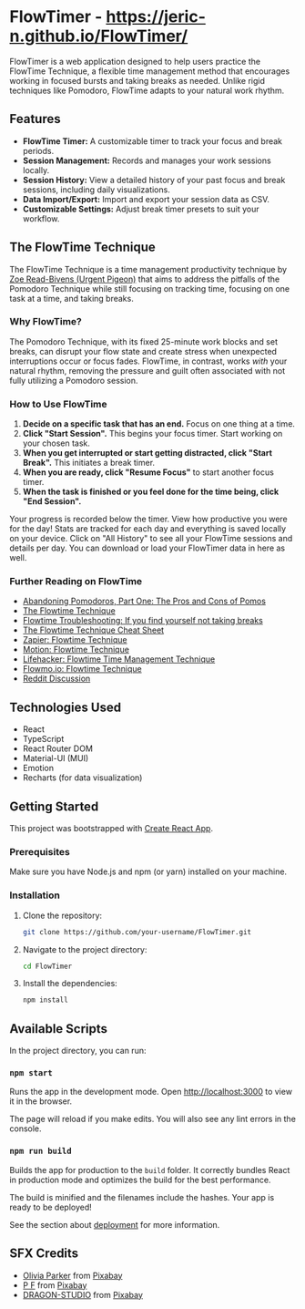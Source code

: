 # FlowTimer - https://jeric-n.github.io/FlowTimer/

FlowTimer is a web application designed to help users practice the FlowTime Technique, a flexible time management method that encourages working in focused bursts and taking breaks as needed. Unlike rigid techniques like Pomodoro, FlowTime adapts to your natural work rhythm.

## Features

- **FlowTime Timer:** A customizable timer to track your focus and break periods.
- **Session Management:** Records and manages your work sessions locally.
- **Session History:** View a detailed history of your past focus and break sessions, including daily visualizations.
- **Data Import/Export:** Import and export your session data as CSV.
- **Customizable Settings:** Adjust break timer presets to suit your workflow.

## The FlowTime Technique

The FlowTime Technique is a time management productivity technique by [Zoe Read-Bivens (Urgent Pigeon)](https://medium.com/@UrgentPigeon/abandoning-pomodoros-part-one-the-pros-and-cons-of-pomos-e3f3e9342ac9) that aims to address the pitfalls of the Pomodoro Technique while still focusing on tracking time, focusing on one task at a time, and taking breaks.

### Why FlowTime?

The Pomodoro Technique, with its fixed 25-minute work blocks and set breaks, can disrupt your flow state and create stress when unexpected interruptions occur or focus fades. FlowTime, in contrast, works *with* your natural rhythm, removing the pressure and guilt often associated with not fully utilizing a Pomodoro session.

### How to Use FlowTime

1. **Decide on a specific task that has an end.** Focus on one thing at a time.
2. **Click "Start Session".** This begins your focus timer. Start working on your chosen task.
3. **When you get interrupted or start getting distracted, click "Start Break".** This initiates a break timer.
4. **When you are ready, click "Resume Focus"** to start another focus timer.
5. **When the task is finished or you feel done for the time being, click "End Session".**

Your progress is recorded below the timer. View how productive you were for the day! Stats are tracked for each day and everything is saved locally on your device. Click on "All History" to see all your FlowTime sessions and details per day. You can download or load your FlowTimer data in here as well.

### Further Reading on FlowTime

- [Abandoning Pomodoros, Part One: The Pros and Cons of Pomos](https://medium.com/@UrgentPigeon/abandoning-pomodoros-part-one-the-pros-and-cons-of-pomos-e3f3e9342ac9)
- [The Flowtime Technique](https://medium.com/@UrgentPigeon/the-flowtime-technique-7685101bd191)
- [Flowtime Troubleshooting: If you find yourself not taking breaks](https://medium.com/@UrgentPigeon/flowtime-troubleshooting-if-you-find-yourself-not-taking-breaks-d33da913c7dd)
- [The Flowtime Technique Cheat Sheet](https://medium.com/@UrgentPigeon/the-flowtime-technique-cheat-sheet-30168b2e31d9)
- [Zapier: Flowtime Technique](https://zapier.com/blog/flowtime-technique/#flowtime-technique)
- [Motion: Flowtime Technique](https://www.usemotion.com/blog/flowtime-technique)
- [Lifehacker: Flowtime Time Management Technique](https://lifehacker.com/work/flowtime-time-management-technique)
- [Flowmo.io: Flowtime Technique](https://flowmo.io/blog/flowtime-technique)
- [Reddit Discussion](https://www.reddit.com/r/productivity/comments/1l3ungu/comment/mw3t1l9/?utm_source=share&utm_medium=web3x&utm_name=web3xcss&utm_term=1&utm_content=share_button)

## Technologies Used

- React
- TypeScript
- React Router DOM
- Material-UI (MUI)
- Emotion
- Recharts (for data visualization)

## Getting Started

This project was bootstrapped with [Create React App](https://github.com/facebook/create-react-app).

### Prerequisites

Make sure you have Node.js and npm (or yarn) installed on your machine.

### Installation

1. Clone the repository:

    ```bash
    git clone https://github.com/your-username/FlowTimer.git
    ```

2. Navigate to the project directory:

    ```bash
    cd FlowTimer
    ```

3. Install the dependencies:

    ```bash
    npm install
    ```

## Available Scripts

In the project directory, you can run:

### `npm start`

Runs the app in the development mode.
Open [http://localhost:3000](http://localhost:3000) to view it in the browser.

The page will reload if you make edits.
You will also see any lint errors in the console.

### `npm run build`

Builds the app for production to the `build` folder.
It correctly bundles React in production mode and optimizes the build for the best performance.

The build is minified and the filenames include the hashes.
Your app is ready to be deployed!

See the section about [deployment](https://facebook.com/docs/deployment) for more information.

## SFX Credits

- [Olivia Parker](https://pixabay.com/users/olivia_parker-49036721/?utm_source=link-attribution&utm_medium=referral&utm_campaign=music&utm_content=309545) from [Pixabay](https://pixabay.com/sound-effects//?utm_source=link-attribution&utm_medium=referral&utm_campaign=music&utm_content=309545)
- [P F](https://pixabay.com/users/stu9-50616646/?utm_source=link-attribution&utm_medium=referral&utm_campaign=music&utm_content=356836) from [Pixabay](https://pixabay.com//?utm_source=link-attribution&utm_medium=referral&utm_campaign=music&utm_content=356836)
- [DRAGON-STUDIO](https://pixabay.com/users/dragon-studio-38165424/?utm_source=link-attribution&utm_medium=referral&utm_campaign=music&utm_content=372479) from [Pixabay](https://pixabay.com//?utm_source=link-attribution&utm_medium=referral&utm_campaign=music&utm_content=372479)
